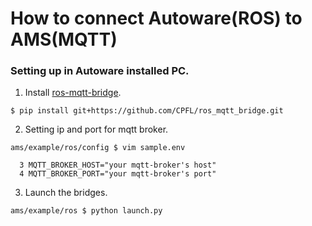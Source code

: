 # How to connect Autoware(ROS) to AMS(MQTT)

### Setting up in Autoware installed PC.

1. Install [ros-mqtt-bridge](https://github.com/CPFL/ros_mqtt_bridge).

```console
$ pip install git+https://github.com/CPFL/ros_mqtt_bridge.git
```

2. Setting ip and port for mqtt broker.

```console
ams/example/ros/config $ vim sample.env

  3 MQTT_BROKER_HOST="your mqtt-broker's host"
  4 MQTT_BROKER_PORT="your mqtt-broker's port"

```

3. Launch the bridges.

```console
ams/example/ros $ python launch.py
```
